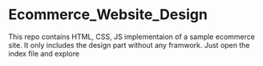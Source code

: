 # Ecommerce_Website_Design
This repo contains HTML, CSS, JS implementaion of a sample ecommerce site. It only includes the design part without any framwork. Just open the index file and explore
